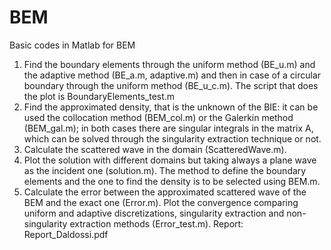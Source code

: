 # BEM
Basic codes in Matlab for BEM
1. Find the boundary elements through the uniform method (BE_u.m) and the adaptive method (BE_a.m, adaptive.m) and then in case of a circular boundary through the uniform method (BE_u_c.m). The script that does the plot is BoundaryElements_test.m
2. Find the approximated density, that is the unknown of the BIE: it can be used the collocation method (BEM_col.m) or the Galerkin method (BEM_gal.m); in both cases there are singular integrals in the matrix A, which can be solved through the singularity extraction technique or not. 
3. Calculate the scattered wave in the domain (ScatteredWave.m).
4. Plot the solution with different domains but taking always a plane wave as the incident one (solution.m). The method to define the boundary elements and the one to find the density is to be selected using BEM.m.
5. Calculate the error between the approximated scattered wave of the BEM and the exact one (Error.m). Plot the convergence comparing uniform and adaptive discretizations, singularity extraction and non-singularity extraction methods (Error_test.m).
Report: Report_Daldossi.pdf
